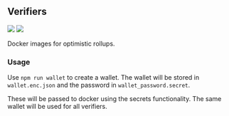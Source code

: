 ## Verifiers

[![](https://img.shields.io/circleci/build/github/rollupsync/verifiers/main)](https://app.circleci.com/pipelines/github/rollupsync/verifiers?branch=main) [![](https://img.shields.io/docker/image-size/rollupsync/fuel/latest?label=rollupsync%2Ffuel)](https://hub.docker.com/r/rollupsync/fuel/tags?page=1&ordering=last_updated)

Docker images for optimistic rollups.

### Usage

Use `npm run wallet` to create a wallet. The wallet will be stored in `wallet.enc.json` and the password in `wallet_password.secret`.

These will be passed to docker using the secrets functionality. The same wallet will be used for all verifiers.
